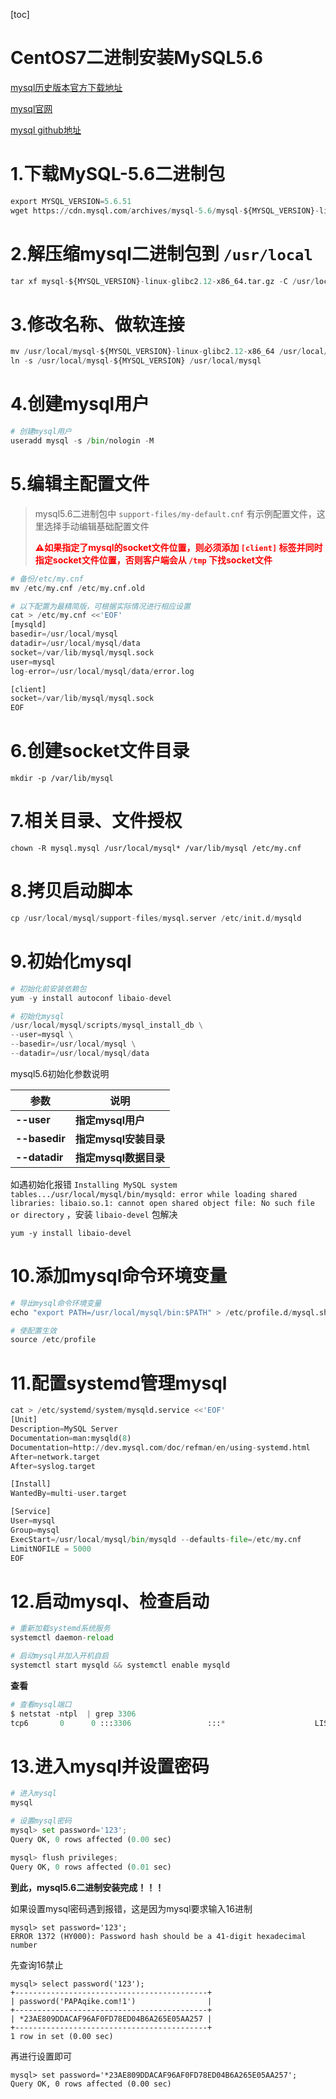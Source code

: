 [toc]



# CentOS7二进制安装MySQL5.6



[mysql历史版本官方下载地址](https://downloads.mysql.com/archives/community/)

[mysql官网](https://www.mysql.com/)

[mysql github地址](https://github.com/mysql)



# 1.下载MySQL-5.6二进制包

```python
export MYSQL_VERSION=5.6.51
wget https://cdn.mysql.com/archives/mysql-5.6/mysql-${MYSQL_VERSION}-linux-glibc2.12-x86_64.tar.gz
```



# 2.解压缩mysql二进制包到 `/usr/local`

```python
tar xf mysql-${MYSQL_VERSION}-linux-glibc2.12-x86_64.tar.gz -C /usr/local
```



# 3.修改名称、做软连接

```python
mv /usr/local/mysql-${MYSQL_VERSION}-linux-glibc2.12-x86_64 /usr/local/mysql-${MYSQL_VERSION}
ln -s /usr/local/mysql-${MYSQL_VERSION} /usr/local/mysql
```



# 4.创建mysql用户

```python
# 创建mysql用户
useradd mysql -s /bin/nologin -M
```



# 5.编辑主配置文件

> mysql5.6二进制包中 `support-files/my-default.cnf`  有示例配置文件，这里选择手动编辑基础配置文件
>
> **<span style=color:red>⚠️如果指定了mysql的socket文件位置，则必须添加 `[client]` 标签并同时指定socket文件位置，否则客户端会从 `/tmp` 下找socket文件</span>**

```python
# 备份/etc/my.cnf
mv /etc/my.cnf /etc/my.cnf.old

# 以下配置为最精简版，可根据实际情况进行相应设置
cat > /etc/my.cnf <<'EOF'
[mysqld]
basedir=/usr/local/mysql
datadir=/usr/local/mysql/data
socket=/var/lib/mysql/mysql.sock
user=mysql
log-error=/usr/local/mysql/data/error.log

[client]
socket=/var/lib/mysql/mysql.sock
EOF
```



# 6.创建socket文件目录

```shell
mkdir -p /var/lib/mysql
```



# 7.相关目录、文件授权

```shell
chown -R mysql.mysql /usr/local/mysql* /var/lib/mysql /etc/my.cnf
```



# 8.拷贝启动脚本

```python
cp /usr/local/mysql/support-files/mysql.server /etc/init.d/mysqld
```



# 9.初始化mysql

```python
# 初始化前安装依赖包
yum -y install autoconf libaio-devel

# 初始化mysql
/usr/local/mysql/scripts/mysql_install_db \
--user=mysql \
--basedir=/usr/local/mysql \
--datadir=/usr/local/mysql/data
```



mysql5.6初始化参数说明

| **参数**      | **说明**              |
| ------------- | --------------------- |
| **--user**    | **指定mysql用户**     |
| **--basedir** | **指定mysql安装目录** |
| **--datadir** | **指定mysql数据目录** |



如遇初始化报错 `Installing MySQL system tables.../usr/local/mysql/bin/mysqld: error while loading shared libraries: libaio.so.1: cannot open shared object file: No such file or directory` ，安装 `libaio-devel` 包解决

```shell
yum -y install libaio-devel
```



# 10.添加mysql命令环境变量

```python
# 导出mysql命令环境变量
echo "export PATH=/usr/local/mysql/bin:$PATH" > /etc/profile.d/mysql.sh

# 使配置生效
source /etc/profile
```



# 11.配置systemd管理mysql

```python
cat > /etc/systemd/system/mysqld.service <<'EOF'
[Unit]
Description=MySQL Server
Documentation=man:mysqld(8)
Documentation=http://dev.mysql.com/doc/refman/en/using-systemd.html
After=network.target
After=syslog.target

[Install]
WantedBy=multi-user.target

[Service]
User=mysql
Group=mysql
ExecStart=/usr/local/mysql/bin/mysqld --defaults-file=/etc/my.cnf
LimitNOFILE = 5000
EOF
```



# 12.启动mysql、检查启动

```python
# 重新加载systemd系统服务
systemctl daemon-reload

# 启动mysql并加入开机自启
systemctl start mysqld && systemctl enable mysqld
```



**查看**

```python
# 查看mysql端口
$ netstat -ntpl  | grep 3306
tcp6       0      0 :::3306                 :::*                    LISTEN      31349/mysqld  
```



# 13.进入mysql并设置密码

```python
# 进入mysql
mysql

# 设置mysql密码
mysql> set password='123';
Query OK, 0 rows affected (0.00 sec)

mysql> flush privileges;
Query OK, 0 rows affected (0.01 sec)
```

**到此，mysql5.6二进制安装完成！！！**



如果设置mysql密码遇到报错，这是因为mysql要求输入16进制

```
mysql> set password='123';
ERROR 1372 (HY000): Password hash should be a 41-digit hexadecimal number
```



先查询16禁止

```shell
mysql> select password('123');
+-------------------------------------------+
| password('PAPAqike.com!1')                |
+-------------------------------------------+
| *23AE809DDACAF96AF0FD78ED04B6A265E05AA257 |
+-------------------------------------------+
1 row in set (0.00 sec)
```



再进行设置即可

```shell
mysql> set password='*23AE809DDACAF96AF0FD78ED04B6A265E05AA257';
Query OK, 0 rows affected (0.00 sec)
```





